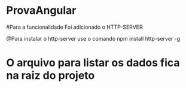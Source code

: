 # ProvaAngular

#Para a funcionalidade Foi adicionado o HTTP-SERVER

@Para instalar o http-server 
	use o comando npm install http-server -g
	

# O arquivo para listar os dados fica na raiz do projeto